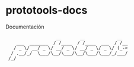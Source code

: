 # prototools-docs
Documentación

                       __       __            __  
        ___  _______  / /____  / /____  ___  / /__
       / _ \/ __/ _ \/ __/ _ \/ __/ _ \/ _ \/ (_-<
      / .__/_/  \___/\__/\___/\__/\___/\___/_/___/
     /_/ 

